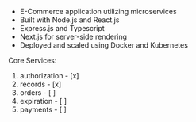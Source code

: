 - E-Commerce application utilizing microservices
- Built with Node.js and React.js
- Express.js and Typescript
- Next.js for server-side rendering
- Deployed and scaled using Docker and Kubernetes

Core Services:

1. authorization - [x]
2. records - [x]
3. orders - [ ]
4. expiration - [ ]
5. payments - [ ]

